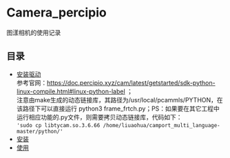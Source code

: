# Camera_percipio
图漾相机的使用记录
## 目录
- [安装驱动](#安装驱动) <br>
参考官网：https://doc.percipio.xyz/cam/latest/getstarted/sdk-python-linux-compile.html#linux-python-label ；<br>
注意由make生成的动态链接库，其路径为/usr/local/pcammls/PYTHON，在该路径下可以直接运行 python3 frame_frtch.py；PS：如果要在其它工程中运行相应功能的.py文件，则需要拷贝动态链接库，代码如下：<br>
`` 'sudo cp libtycam.so.3.6.66 /home/liuaohua/camport_multi_language-master/python/' ``
- [安装](#安装)
- [使用](#使用)
